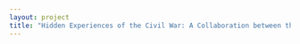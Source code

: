 ```yaml
--- 
layout: project 
title: "Hidden Experiences of the Civil War: A Collaboration between the American Civil War Museum and the Virginia Historical Society" 
---
```



